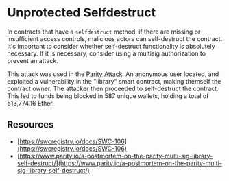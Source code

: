 # Unprotected Selfdestruct

In contracts that have a `selfdestruct` method, if there are missing or insufficient access controls, malicious actors can self-destruct the contract. It's important to consider whether self-destruct functionality is absolutely necessary. If it is necessary, consider using a multisig authorization to prevent an attack.

This attack was used in the [Parity Attack](https://www.parity.io/a-postmortem-on-the-parity-multi-sig-library-self-destruct/). An anonymous user located, and exploited a vulnerability in the "library" smart contract, making themself the contract owner. The attacker then proceeded to self-destruct the contract. This led to funds being blocked in 587 unique wallets, holding a total of 513,774.16 Ether.

## Resources

* [https://swcregistry.io/docs/SWC-106](https://swcregistry.io/docs/SWC-106)
* [https://www.parity.io/a-postmortem-on-the-parity-multi-sig-library-self-destruct/](https://www.parity.io/a-postmortem-on-the-parity-multi-sig-library-self-destruct/)


